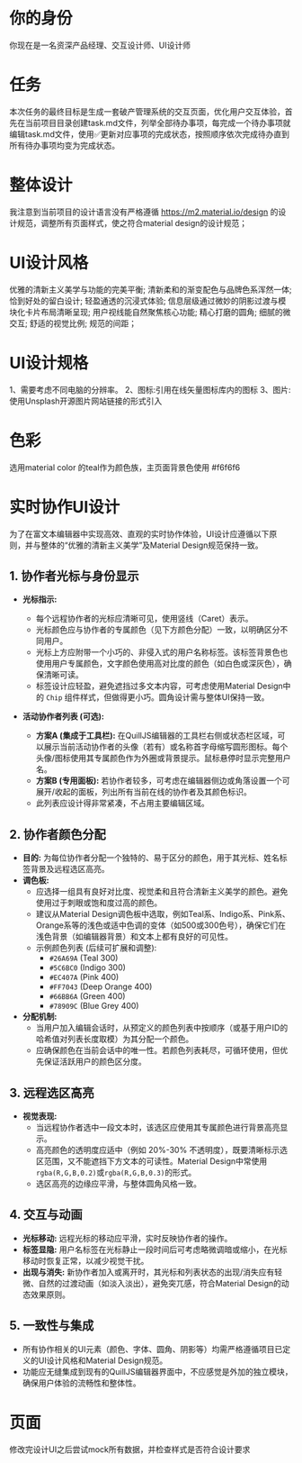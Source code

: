 # 你的身份
你现在是一名资深产品经理、交互设计师、UI设计师

# 任务
本次任务的最终目标是生成一套破产管理系统的交互页面，优化用户交互体验，首先在当前项目目录创建task.md文件，列举全部待办事项，每完成一个待办事项就编辑task.md文件，使用✅更新对应事项的完成状态，按照顺序依次完成待办直到所有待办事项均变为完成状态。


# 整体设计
我注意到当前项目的设计语言没有严格遵循 https://m2.material.io/design 的设计规范，调整所有页面样式，使之符合material design的设计规范；


# UI设计风格
优雅的清新主义美学与功能的完美平衡;
清新柔和的渐变配色与品牌色系浑然一体;
恰到好处的留白设计;
轻盈通透的沉浸式体验;
信息层级通过微妙的阴影过渡与模块化卡片布局清晰呈现;
用户视线能自然聚焦核心功能;
精心打磨的圆角;
细腻的微交互;
舒适的视觉比例;
规范的间距；

# UI设计规格
1、需要考虑不同电脑的分辨率。
2、图标:引用在线矢量图标库内的图标
3、图片: 使用Unsplash开源图片网站链接的形式引入

# 色彩
选用material color 的teal作为颜色族，主页面背景色使用 #f6f6f6

# 实时协作UI设计

为了在富文本编辑器中实现高效、直观的实时协作体验，UI设计应遵循以下原则，并与整体的“优雅的清新主义美学”及Material Design规范保持一致。

## 1. 协作者光标与身份显示

*   **光标指示:**
    *   每个远程协作者的光标应清晰可见，使用竖线（Caret）表示。
    *   光标颜色应与协作者的专属颜色（见下方颜色分配）一致，以明确区分不同用户。
    *   光标上方应附带一个小巧的、非侵入式的用户名称标签。该标签背景色也使用用户专属颜色，文字颜色使用高对比度的颜色（如白色或深灰色），确保清晰可读。
    *   标签设计应轻盈，避免遮挡过多文本内容，可考虑使用Material Design中的 `Chip` 组件样式，但做得更小巧。圆角设计需与整体UI保持一致。

*   **活动协作者列表 (可选):**
    *   **方案A (集成于工具栏):** 在QuillJS编辑器的工具栏右侧或状态栏区域，可以展示当前活动协作者的头像（若有）或名称首字母缩写圆形图标。每个头像/图标使用其专属颜色作为外圈或背景提示。鼠标悬停时显示完整用户名。
    *   **方案B (专用面板):** 若协作者较多，可考虑在编辑器侧边或角落设置一个可展开/收起的面板，列出所有当前在线的协作者及其颜色标识。
    *   此列表应设计得非常紧凑，不占用主要编辑区域。

## 2. 协作者颜色分配

*   **目的:** 为每位协作者分配一个独特的、易于区分的颜色，用于其光标、姓名标签背景及远程选区高亮。
*   **调色板:**
    *   应选择一组具有良好对比度、视觉柔和且符合清新主义美学的颜色。避免使用过于刺眼或饱和度过高的颜色。
    *   建议从Material Design调色板中选取，例如Teal系、Indigo系、Pink系、Orange系等的浅色或适中色调的变体（如500或300色号），确保它们在浅色背景（如编辑器背景）和文本上都有良好的可见性。
    *   示例颜色列表 (后续可扩展和调整):
        *   `#26A69A` (Teal 300)
        *   `#5C6BC0` (Indigo 300)
        *   `#EC407A` (Pink 400)
        *   `#FF7043` (Deep Orange 400)
        *   `#66BB6A` (Green 400)
        *   `#78909C` (Blue Grey 400)
*   **分配机制:**
    *   当用户加入编辑会话时，从预定义的颜色列表中按顺序（或基于用户ID的哈希值对列表长度取模）为其分配一个颜色。
    *   应确保颜色在当前会话中的唯一性。若颜色列表耗尽，可循环使用，但优先保证活跃用户的颜色区分度。

## 3. 远程选区高亮

*   **视觉表现:**
    *   当远程协作者选中一段文本时，该选区应使用其专属颜色进行背景高亮显示。
    *   高亮颜色的透明度应适中（例如 20%-30% 不透明度），既要清晰标示选区范围，又不能遮挡下方文本的可读性。Material Design中常使用`rgba(R,G,B,0.2)`或`rgba(R,G,B,0.3)`的形式。
    *   选区高亮的边缘应平滑，与整体圆角风格一致。

## 4. 交互与动画

*   **光标移动:** 远程光标的移动应平滑，实时反映协作者的操作。
*   **标签显隐:** 用户名标签在光标静止一段时间后可考虑略微调暗或缩小，在光标移动时恢复正常，以减少视觉干扰。
*   **出现与消失:** 新协作者加入或离开时，其光标和列表状态的出现/消失应有轻微、自然的过渡动画（如淡入淡出），避免突兀感，符合Material Design的动态效果原则。

## 5. 一致性与集成

*   所有协作相关的UI元素（颜色、字体、圆角、阴影等）均需严格遵循项目已定义的UI设计风格和Material Design规范。
*   功能应无缝集成到现有的QuillJS编辑器界面中，不应感觉是外加的独立模块，确保用户体验的流畅性和整体性。

# 页面
修改完设计UI之后尝试mock所有数据，并检查样式是否符合设计要求
